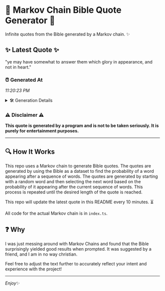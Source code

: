 # 📖 Markov Chain Bible Quote Generator 📖

Infinite quotes from the Bible generated by a Markov chain. ✨

## ✨ Latest Quote ✨
"ye may have somewhat to answer them which glory in appearance, and not in heart."

### ⏰ Generated At
*11:20:23 PM*

<details>
    <summary>🛠️ Generation Details</summary>
    <p>
        <strong>🌱 Seed:</strong> ye<br>
        <strong>🔄 Iterations:</strong> 14<br>
        <strong>📜 Context History:</strong><br>[ ye ]: may<br>[ ye, may ]: have<br>[ ye, may, have ]: somewhat<br>[ ye, may, have, somewhat ]: to<br>[ ye, may, have, somewhat, to ]: answer<br>[ ye, may, have, somewhat, to, answer ]: them<br>[ may, have, somewhat, to, answer, them ]: which<br>[ have, somewhat, to, answer, them, which ]: glory<br>[ somewhat, to, answer, them, which, glory ]: in<br>[ to, answer, them, which, glory, in ]: appearance,<br>[ answer, them, which, glory, in, appearance, ]: and<br>[ them, which, glory, in, appearance,, and ]: not<br>[ which, glory, in, appearance,, and, not ]: in<br>[ glory, in, appearance,, and, not, in ]: heart.<br>
    </p>
</details>

### ⚠️ Disclaimer ⚠️
**This quote is generated by a program and is not to be taken seriously. It is purely for entertainment purposes.**

---

## 🔍 How It Works

This repo uses a Markov chain to generate Bible quotes. The quotes are generated by using the Bible as a dataset to find the probability of a word appearing after a sequence of words. The quotes are generated by starting with a random word and then selecting the next word based on the probability of it appearing after the current sequence of words. This process is repeated until the desired length of the quote is reached.

This repo will update the latest quote in this README every 10 minutes. ⏳

All code for the actual Markov chain is in `index.ts`.

## ❓ Why

I was just messing around with Markov Chains and found that the Bible surprisingly yielded good results when prompted. 
It was suggested by a friend, and I am in no way christian.

Feel free to adjust the text further to accurately reflect your intent and experience with the project!

---

*Enjoy*✨
